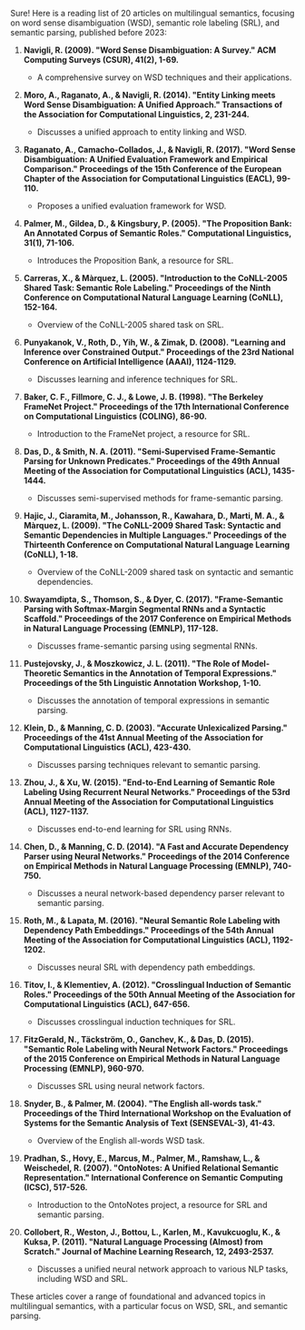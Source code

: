 Sure! Here is a reading list of 20 articles on multilingual semantics, focusing on word sense disambiguation (WSD), semantic role labeling (SRL), and semantic parsing, published before 2023:

1. **Navigli, R. (2009). "Word Sense Disambiguation: A Survey." ACM Computing Surveys (CSUR), 41(2), 1-69.**
   - A comprehensive survey on WSD techniques and their applications.

2. **Moro, A., Raganato, A., & Navigli, R. (2014). "Entity Linking meets Word Sense Disambiguation: A Unified Approach." Transactions of the Association for Computational Linguistics, 2, 231-244.**
   - Discusses a unified approach to entity linking and WSD.

3. **Raganato, A., Camacho-Collados, J., & Navigli, R. (2017). "Word Sense Disambiguation: A Unified Evaluation Framework and Empirical Comparison." Proceedings of the 15th Conference of the European Chapter of the Association for Computational Linguistics (EACL), 99-110.**
   - Proposes a unified evaluation framework for WSD.

4. **Palmer, M., Gildea, D., & Kingsbury, P. (2005). "The Proposition Bank: An Annotated Corpus of Semantic Roles." Computational Linguistics, 31(1), 71-106.**
   - Introduces the Proposition Bank, a resource for SRL.

5. **Carreras, X., & Màrquez, L. (2005). "Introduction to the CoNLL-2005 Shared Task: Semantic Role Labeling." Proceedings of the Ninth Conference on Computational Natural Language Learning (CoNLL), 152-164.**
   - Overview of the CoNLL-2005 shared task on SRL.

6. **Punyakanok, V., Roth, D., Yih, W., & Zimak, D. (2008). "Learning and Inference over Constrained Output." Proceedings of the 23rd National Conference on Artificial Intelligence (AAAI), 1124-1129.**
   - Discusses learning and inference techniques for SRL.

7. **Baker, C. F., Fillmore, C. J., & Lowe, J. B. (1998). "The Berkeley FrameNet Project." Proceedings of the 17th International Conference on Computational Linguistics (COLING), 86-90.**
   - Introduction to the FrameNet project, a resource for SRL.

8. **Das, D., & Smith, N. A. (2011). "Semi-Supervised Frame-Semantic Parsing for Unknown Predicates." Proceedings of the 49th Annual Meeting of the Association for Computational Linguistics (ACL), 1435-1444.**
   - Discusses semi-supervised methods for frame-semantic parsing.

9. **Hajic, J., Ciaramita, M., Johansson, R., Kawahara, D., Marti, M. A., & Màrquez, L. (2009). "The CoNLL-2009 Shared Task: Syntactic and Semantic Dependencies in Multiple Languages." Proceedings of the Thirteenth Conference on Computational Natural Language Learning (CoNLL), 1-18.**
   - Overview of the CoNLL-2009 shared task on syntactic and semantic dependencies.

10. **Swayamdipta, S., Thomson, S., & Dyer, C. (2017). "Frame-Semantic Parsing with Softmax-Margin Segmental RNNs and a Syntactic Scaffold." Proceedings of the 2017 Conference on Empirical Methods in Natural Language Processing (EMNLP), 117-128.**
    - Discusses frame-semantic parsing using segmental RNNs.

11. **Pustejovsky, J., & Moszkowicz, J. L. (2011). "The Role of Model-Theoretic Semantics in the Annotation of Temporal Expressions." Proceedings of the 5th Linguistic Annotation Workshop, 1-10.**
    - Discusses the annotation of temporal expressions in semantic parsing.

12. **Klein, D., & Manning, C. D. (2003). "Accurate Unlexicalized Parsing." Proceedings of the 41st Annual Meeting of the Association for Computational Linguistics (ACL), 423-430.**
    - Discusses parsing techniques relevant to semantic parsing.

13. **Zhou, J., & Xu, W. (2015). "End-to-End Learning of Semantic Role Labeling Using Recurrent Neural Networks." Proceedings of the 53rd Annual Meeting of the Association for Computational Linguistics (ACL), 1127-1137.**
    - Discusses end-to-end learning for SRL using RNNs.

14. **Chen, D., & Manning, C. D. (2014). "A Fast and Accurate Dependency Parser using Neural Networks." Proceedings of the 2014 Conference on Empirical Methods in Natural Language Processing (EMNLP), 740-750.**
    - Discusses a neural network-based dependency parser relevant to semantic parsing.

15. **Roth, M., & Lapata, M. (2016). "Neural Semantic Role Labeling with Dependency Path Embeddings." Proceedings of the 54th Annual Meeting of the Association for Computational Linguistics (ACL), 1192-1202.**
    - Discusses neural SRL with dependency path embeddings.

16. **Titov, I., & Klementiev, A. (2012). "Crosslingual Induction of Semantic Roles." Proceedings of the 50th Annual Meeting of the Association for Computational Linguistics (ACL), 647-656.**
    - Discusses crosslingual induction techniques for SRL.

17. **FitzGerald, N., Täckström, O., Ganchev, K., & Das, D. (2015). "Semantic Role Labeling with Neural Network Factors." Proceedings of the 2015 Conference on Empirical Methods in Natural Language Processing (EMNLP), 960-970.**
    - Discusses SRL using neural network factors.

18. **Snyder, B., & Palmer, M. (2004). "The English all-words task." Proceedings of the Third International Workshop on the Evaluation of Systems for the Semantic Analysis of Text (SENSEVAL-3), 41-43.**
    - Overview of the English all-words WSD task.

19. **Pradhan, S., Hovy, E., Marcus, M., Palmer, M., Ramshaw, L., & Weischedel, R. (2007). "OntoNotes: A Unified Relational Semantic Representation." International Conference on Semantic Computing (ICSC), 517-526.**
    - Introduction to the OntoNotes project, a resource for SRL and semantic parsing.

20. **Collobert, R., Weston, J., Bottou, L., Karlen, M., Kavukcuoglu, K., & Kuksa, P. (2011). "Natural Language Processing (Almost) from Scratch." Journal of Machine Learning Research, 12, 2493-2537.**
    - Discusses a unified neural network approach to various NLP tasks, including WSD and SRL.

These articles cover a range of foundational and advanced topics in multilingual semantics, with a particular focus on WSD, SRL, and semantic parsing.